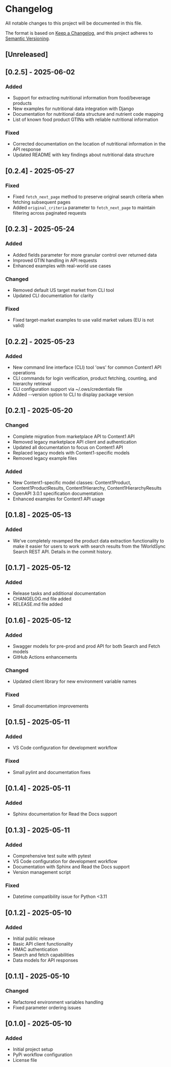 # Changelog

All notable changes to this project will be documented in this file.

The format is based on [Keep a Changelog](https://keepachangelog.com/en/1.0.0/),
and this project adheres to [Semantic Versioning](https://semver.org/spec/v2.0.0.html).

## [Unreleased]

## [0.2.5] - 2025-06-02

### Added
- Support for extracting nutritional information from food/beverage products
- New examples for nutritional data integration with Django
- Documentation for nutritional data structure and nutrient code mapping
- List of known food product GTINs with reliable nutritional information

### Fixed
- Corrected documentation on the location of nutritional information in the API response
- Updated README with key findings about nutritional data structure

## [0.2.4] - 2025-05-27

### Fixed
- Fixed `fetch_next_page` method to preserve original search criteria when fetching subsequent pages
- Added `original_criteria` parameter to `fetch_next_page` to maintain filtering across paginated requests

## [0.2.3] - 2025-05-24

### Added
- Added fields parameter for more granular control over returned data
- Improved GTIN handling in API requests
- Enhanced examples with real-world use cases

### Changed
- Removed default US target market from CLI tool
- Updated CLI documentation for clarity

### Fixed
- Fixed target-market examples to use valid market values (EU is not valid)

## [0.2.2] - 2025-05-23

### Added
- New command line interface (CLI) tool 'ows' for common Content1 API operations
- CLI commands for login verification, product fetching, counting, and hierarchy retrieval
- CLI configuration support via ~/.ows/credentials file
- Added --version option to CLI to display package version

## [0.2.1] - 2025-05-20

### Changed
- Complete migration from marketplace API to Content1 API
- Removed legacy marketplace API client and authentication
- Updated all documentation to focus on Content1 API
- Replaced legacy models with Content1-specific models
- Removed legacy example files

### Added
- New Content1-specific model classes: Content1Product, Content1ProductResults, Content1Hierarchy, Content1HierarchyResults
- OpenAPI 3.0.1 specification documentation
- Enhanced examples for Content1 API usage

## [0.1.8] - 2025-05-13

### Added
- We've completely revamped the product data extraction functionality to make it easier for users to work with search results from the 1WorldSync Search REST API. Details in the commit history.

## [0.1.7] - 2025-05-12

### Added
- Release tasks and additional documentation
- CHANGELOG.md file added
- RELEASE.md file added

## [0.1.6] - 2025-05-12

### Added
- Swagger models for pre-prod and prod API for both Search and Fetch models
- GitHub Actions enhancements

### Changed
- Updated client library for new environment variable names

### Fixed
- Small documentation improvements

## [0.1.5] - 2025-05-11

### Added
- VS Code configuration for development workflow

### Fixed
- Small pylint and documentation fixes

## [0.1.4] - 2025-05-11

### Added
- Sphinx documentation for Read the Docs support

## [0.1.3] - 2025-05-11

### Added
- Comprehensive test suite with pytest
- VS Code configuration for development workflow
- Documentation with Sphinx and Read the Docs support
- Version management script

### Fixed
- Datetime compatibility issue for Python <3.11

## [0.1.2] - 2025-05-10

### Added
- Initial public release
- Basic API client functionality
- HMAC authentication
- Search and fetch capabilities
- Data models for API responses

## [0.1.1] - 2025-05-10

### Changed
- Refactored environment variables handling
- Fixed parameter ordering issues

## [0.1.0] - 2025-05-10

### Added
- Initial project setup
- PyPi workflow configuration
- License file